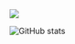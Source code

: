 <img src="https://img.shields.io/badge/Android-3DDC84?style=flat-square&logo=Android&logoColor=white"/>

![GitHub stats](https://github-readme-stats.vercel.app/api?username=Jamkris&show_icons=true&theme=radical)
